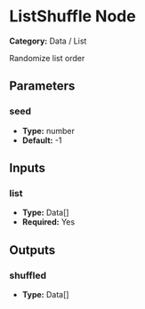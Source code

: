 
# ListShuffle Node

**Category:** Data / List

Randomize list order

## Parameters


### seed
- **Type:** number
- **Default:** -1





## Inputs


### list
- **Type:** Data[]
- **Required:** Yes



## Outputs


### shuffled
- **Type:** Data[]




